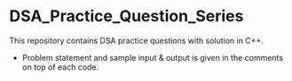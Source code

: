 # DSA_Practice_Question_Series
This repository contains DSA practice questions with solution in C++.
- Problem statement and sample input & output is given in the comments on top of each code.
